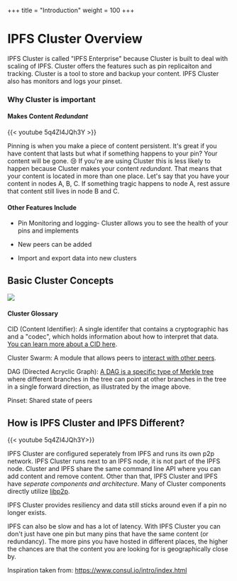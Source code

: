 +++
title = "Introduction"
weight = 100
+++

# IPFS Cluster Overview

IPFS Cluster is called "IPFS Enterprise" because Cluster is built to deal with scaling of IPFS. Cluster offers the features such as pin replicaiton and tracking. 
Cluster is a tool to store and backup your content. IPFS Cluster also has monitors and logs your pinset. 




### Why Cluster is important

#### Makes Content _Redundant_ 
{{< youtube 5q4Zl4JQh3Y >}} 

Pinning is when you make a piece of content persistent. It's great if you have content that lasts but what if something happens to your pin? Your content will be gone. 😢 If you're are using Cluster this is less likely to happen because Cluster makes your content _redundant_. That means that your content is located in more than one place. Let's say that you have your content in nodes A, B, C. If something tragic happens to node A, rest assure that content still lives in node B and C.

#### Other Features Include

* Pin Monitoring and logging- Cluster allows you to see the health of your pins and implements 

* New peers can be added

* Import and export data into new clusters


## Basic Cluster Concepts

![](https://res.cloudinary.com/blockchain-side-hustle/image/upload/v1564150703/IPFS_cluster_A_standard_ipfs_cluster_ezvd05.png)



#### Cluster Glossary

CID (Content Identifier): A single identifer that contains a cryptographic has and a "codec", which holds information about how to interpret that data. [You can learn more about a CID here](https://proto.school/#/data-structures/04). 

Cluster Swarm: A module that allows peers to [interact with other peers](https://docs.libp2p.io/reference/glossary/#swarm).

DAG (Directed Acryclic Graph): [A DAG is a specific type of Merkle tree](https://proto.school/#/data-structures/05) where different branches in the tree can point at other branches in the tree in a single forward direction, as illustrated by the image above.

Pinset: Shared state of peers




## How is IPFS Cluster and IPFS Different?

{{< youtube 5q4Zl4JQh3Y>}}


IPFS Cluster are configured seperately from IPFS and runs its own p2p network. IPFS Cluster runs next to an IPFS node, it is not part of the IPFS node. Cluster and IPFS share the same command line API where you can add content and remove content. Other than that, IPFS Cluster and IPFS have _seperate components and architecture_. Many of Cluster components directly utilize [libp2p](https://libp2p.io/).


IPFS Cluster provides resiliency and data still sticks around even if a pin no longer exists.

IPFS can also be slow and has a lot of latency. With IPFS Cluster you can don't just have one pin but many pins that have the same content (or redundancy). The more pins you have hosted in different places, the higher the chances are that the content you are looking for is geographically close by. 




Inspiration taken from: 
https://www.consul.io/intro/index.html





<!-- ## IPFS Cluster Overview

IPFS Cluster is a software to orchestrate IPFS daemons running on different hosts.

<center><img alt="A typical IPFS Cluster" title="A typical IPFS Cluster" src="/cluster/diagrams/png/cluster.png" width="500px" /></center>

An IPFS Cluster is formed by a number of *Peers*, each of them associated to one IPFS daemon. The peers share a *pinset* (also known as *shared state*) which lists the *CIDs* which are cluster-pinned and their properties (allocations, replication factor etc.).

Cluster peers communicate using [libp2p](https://libp2p.io) (cluster swarm), similarly to IPFS, but separately from it. Thus, every cluster peer needs its own Private Key (different from the one used by the IPFS daemon) and has its own *Peer ID*. All peers share an additional *secret* key which ensures they can only communicate with known parties.

IPFS Cluster is used by Protocol Labs to maintain and replicate a large pinset, via integrations like the [IRC IPFS Pinbot](https://github.com/ipfs/pinbot-irc). -->
